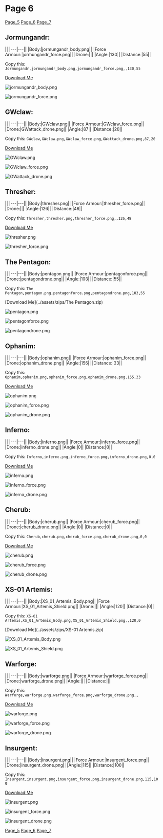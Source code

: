 # Page 6

[Page_5](./Page_5.md)
[Page_6](./Page_6.md)
[Page_7](./Page_7.md)

## **Jormungandr**:



||
|---|---||
|Body:|jormungandr_body.png||
|Force Armour:|jormungandr_force.png||
|Drone:|||
|Angle:|130||
|Distance:|55||

Copy this: `Jormungandr,jormungandr_body.png,jormungandr_force.png,,130,55`

[Download Me](../assets/zips/Jormungandr.zip)


![jormungandr_body.png](./../custom_skins/jormungandr_body.png)

![jormungandr_force.png](./../custom_skins/jormungandr_force.png)




## **GWclaw**:



||
|---|---||
|Body:|GWclaw.png||
|Force Armour:|GWclaw_force.png||
|Drone:|GWattack_drone.png||
|Angle:|87||
|Distance:|20||

Copy this: `GWclaw,GWclaw.png,GWclaw_force.png,GWattack_drone.png,87,20`

[Download Me](../assets/zips/GWclaw.zip)


![GWclaw.png](./../custom_skins/GWclaw.png)

![GWclaw_force.png](./../custom_skins/GWclaw_force.png)


![GWattack_drone.png](./../custom_skins/GWattack_drone.png)



## **Thresher**:



||
|---|---||
|Body:|thresher.png||
|Force Armour:|thresher_force.png||
|Drone:|||
|Angle:|126||
|Distance:|48||

Copy this: `Thresher,thresher.png,thresher_force.png,,126,48`

[Download Me](../assets/zips/Thresher.zip)


![thresher.png](./../custom_skins/thresher.png)

![thresher_force.png](./../custom_skins/thresher_force.png)




## **The Pentagon**:



||
|---|---||
|Body:|pentagon.png||
|Force Armour:|pentagonforce.png||
|Drone:|pentagondrone.png||
|Angle:|103||
|Distance:|55||

Copy this: `The Pentagon,pentagon.png,pentagonforce.png,pentagondrone.png,103,55`

[Download Me](../assets/zips/The Pentagon.zip)


![pentagon.png](./../custom_skins/pentagon.png)

![pentagonforce.png](./../custom_skins/pentagonforce.png)


![pentagondrone.png](./../custom_skins/pentagondrone.png)



## **Ophanim**:



||
|---|---||
|Body:|ophanim.png||
|Force Armour:|ophanim_force.png||
|Drone:|ophanim_drone.png||
|Angle:|155||
|Distance:|33||

Copy this: `Ophanim,ophanim.png,ophanim_force.png,ophanim_drone.png,155,33`

[Download Me](../assets/zips/Ophanim.zip)


![ophanim.png](./../custom_skins/ophanim.png)

![ophanim_force.png](./../custom_skins/ophanim_force.png)


![ophanim_drone.png](./../custom_skins/ophanim_drone.png)



## **Inferno**:



||
|---|---||
|Body:|inferno.png||
|Force Armour:|inferno_force.png||
|Drone:|inferno_drone.png||
|Angle:|0||
|Distance:|0||

Copy this: `Inferno,inferno.png,inferno_force.png,inferno_drone.png,0,0`

[Download Me](../assets/zips/Inferno.zip)


![inferno.png](./../custom_skins/inferno.png)

![inferno_force.png](./../custom_skins/inferno_force.png)


![inferno_drone.png](./../custom_skins/inferno_drone.png)



## **Cherub**:



||
|---|---||
|Body:|cherub.png||
|Force Armour:|cherub_force.png||
|Drone:|cherub_drone.png||
|Angle:|0||
|Distance:|0||

Copy this: `Cherub,cherub.png,cherub_force.png,cherub_drone.png,0,0`

[Download Me](../assets/zips/Cherub.zip)


![cherub.png](./../custom_skins/cherub.png)

![cherub_force.png](./../custom_skins/cherub_force.png)


![cherub_drone.png](./../custom_skins/cherub_drone.png)



## **XS-01 Artemis**:



||
|---|---||
|Body:|XS_01_Artemis_Body.png||
|Force Armour:|XS_01_Artemis_Shield.png||
|Drone:|||
|Angle:|120||
|Distance:|0||

Copy this: `XS-01 Artemis,XS_01_Artemis_Body.png,XS_01_Artemis_Shield.png,,120,0`

[Download Me](../assets/zips/XS-01 Artemis.zip)


![XS_01_Artemis_Body.png](./../custom_skins/XS_01_Artemis_Body.png)

![XS_01_Artemis_Shield.png](./../custom_skins/XS_01_Artemis_Shield.png)




## **Warforge**:



||
|---|---||
|Body:|warforge.png||
|Force Armour:|warforge_force.png||
|Drone:|warforge_drone.png||
|Angle:|||
|Distance:|||

Copy this: `Warforge,warforge.png,warforge_force.png,warforge_drone.png,,`

[Download Me](../assets/zips/Warforge.zip)


![warforge.png](./../custom_skins/warforge.png)

![warforge_force.png](./../custom_skins/warforge_force.png)


![warforge_drone.png](./../custom_skins/warforge_drone.png)



## **Insurgent**:



||
|---|---||
|Body:|insurgent.png||
|Force Armour:|insurgent_force.png||
|Drone:|insurgent_drone.png||
|Angle:|115||
|Distance:|100||

Copy this: `Insurgent,insurgent.png,insurgent_force.png,insurgent_drone.png,115,100`

[Download Me](../assets/zips/Insurgent.zip)


![insurgent.png](./../custom_skins/insurgent.png)

![insurgent_force.png](./../custom_skins/insurgent_force.png)


![insurgent_drone.png](./../custom_skins/insurgent_drone.png)


[Page_5](./Page_5.md)
[Page_6](./Page_6.md)
[Page_7](./Page_7.md)
